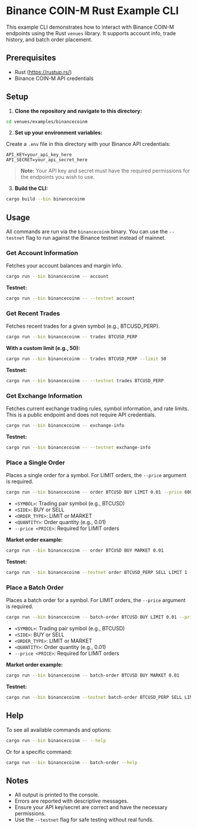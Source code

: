 # Binance COIN-M Rust Example CLI

This example CLI demonstrates how to interact with Binance COIN-M endpoints using the Rust `venues` library. It supports account info, trade history, and batch order placement.

## Prerequisites

- Rust (https://rustup.rs/)
- Binance COIN-M API credentials

## Setup

1. **Clone the repository and navigate to this directory:**

```sh
cd venues/examples/binancecoinm
```

2. **Set up your environment variables:**

Create a `.env` file in this directory with your Binance API credentials:

```env
API_KEY=your_api_key_here
API_SECRET=your_api_secret_here
```

> **Note:** Your API key and secret must have the required permissions for the endpoints you wish to use.

3. **Build the CLI:**

```sh
cargo build --bin binancecoinm
```

## Usage

All commands are run via the `binancecoinm` binary. You can use the `--testnet` flag to run against the Binance testnet instead of mainnet.

### Get Account Information

Fetches your account balances and margin info.

```sh
cargo run --bin binancecoinm -- account
```

**Testnet:**
```sh
cargo run --bin binancecoinm -- --testnet account
```

### Get Recent Trades

Fetches recent trades for a given symbol (e.g., BTCUSD_PERP).

```sh
cargo run --bin binancecoinm -- trades BTCUSD_PERP
```

**With a custom limit (e.g., 50):**
```sh
cargo run --bin binancecoinm -- trades BTCUSD_PERP --limit 50
```

**Testnet:**
```sh
cargo run --bin binancecoinm -- --testnet trades BTCUSD_PERP
```

### Get Exchange Information

Fetches current exchange trading rules, symbol information, and rate limits. This is a public endpoint and does not require API credentials.

```sh
cargo run --bin binancecoinm -- exchange-info
```

**Testnet:**
```sh
cargo run --bin binancecoinm -- --testnet exchange-info
```

### Place a Single Order

Places a single order for a symbol. For LIMIT orders, the `--price` argument is required.

```sh
cargo run --bin binancecoinm -- order BTCUSD BUY LIMIT 0.01 --price 60000
```

- `<SYMBOL>`: Trading pair symbol (e.g., BTCUSD)
- `<SIDE>`: BUY or SELL
- `<ORDER_TYPE>`: LIMIT or MARKET
- `<QUANTITY>`: Order quantity (e.g., 0.01)
- `--price <PRICE>`: Required for LIMIT orders

**Market order example:**
```sh
cargo run --bin binancecoinm -- order BTCUSD BUY MARKET 0.01
```

**Testnet:**
```sh
cargo run --bin binancecoinm --testnet order BTCUSD_PERP SELL LIMIT 1 --price 100000
```

### Place a Batch Order

Places a batch order for a symbol. For LIMIT orders, the `--price` argument is required.

```sh
cargo run --bin binancecoinm -- batch-order BTCUSD BUY LIMIT 0.01 --price 60000
```

- `<SYMBOL>`: Trading pair symbol (e.g., BTCUSD)
- `<SIDE>`: BUY or SELL
- `<ORDER_TYPE>`: LIMIT or MARKET
- `<QUANTITY>`: Order quantity (e.g., 0.01)
- `--price <PRICE>`: Required for LIMIT orders

**Market order example:**
```sh
cargo run --bin binancecoinm -- batch-order BTCUSD BUY MARKET 0.01
```

**Testnet:**
```sh
cargo run --bin binancecoinm --testnet batch-order BTCUSD_PERP SELL LIMIT 1 --price 100000
```

## Help

To see all available commands and options:

```sh
cargo run --bin binancecoinm -- --help
```

Or for a specific command:

```sh
cargo run --bin binancecoinm -- batch-order --help
```

## Notes
- All output is printed to the console.
- Errors are reported with descriptive messages.
- Ensure your API key/secret are correct and have the necessary permissions.
- Use the `--testnet` flag for safe testing without real funds.
